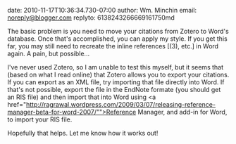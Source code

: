 date: 2010-11-17T10:36:34.730-07:00
author: Wm. Minchin
email: noreply@blogger.com
replyto: 6138243266669161750md

The basic problem is you need to move your citations from Zotero to Word&#39;s
database. Once that&#39;s accomplished, you can apply my style. If you get this
far, you may still need to recreate the inline references [(3), etc.] in Word
again. A pain, but possible...

I&#39;ve never used Zotero, so I am unable to test this myself, but it seems
that (based on what I read online) that Zotero allows you to export your
citations. If you can export as an XML file, try importing that file directly
into Word. If that&#39;s not possible, export the file in the EndNote formate
(you should get an RIS file) and then import that into Word using <a
href="http://ragrawal.wordpress.com/2009/03/07/releasing-reference-manager-beta-for-word-2007/"">Reference
Manager</a>, and add-in for Word, to import your RIS file.

Hopefully that helps. Let me know how it works out!
